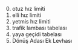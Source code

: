 0. otuz hız limiti
1. elli hız limiti
2. yetmis hız limiti
3. trafik lambası tabelası
4. yaya geçidi tabelası
5. Dönüş Adası Ek Levhası
